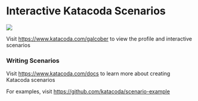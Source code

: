 # Interactive Katacoda Scenarios

[![](http://shields.katacoda.com/katacoda/galcober/count.svg)](https://www.katacoda.com/galcober "Get your profile on Katacoda.com")

Visit https://www.katacoda.com/galcober to view the profile and interactive scenarios

### Writing Scenarios
Visit https://www.katacoda.com/docs to learn more about creating Katacoda scenarios

For examples, visit https://github.com/katacoda/scenario-example

